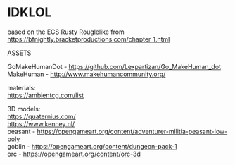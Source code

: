 # IDKLOL  
based on the ECS Rusty Rouglelike from https://bfnightly.bracketproductions.com/chapter_1.html  
  
ASSETS  
  
GoMakeHumanDot - https://github.com/Lexpartizan/Go_MakeHuman_dot  
MakeHuman - http://www.makehumancommunity.org/  
  
materials:  
https://ambientcg.com/list  
  
3D models:  
https://quaternius.com/  
https://www.kenney.nl/  
peasant - https://opengameart.org/content/adventurer-militia-peasant-low-poly  
goblin - https://opengameart.org/content/dungeon-pack-1  
orc - https://opengameart.org/content/orc-3d

